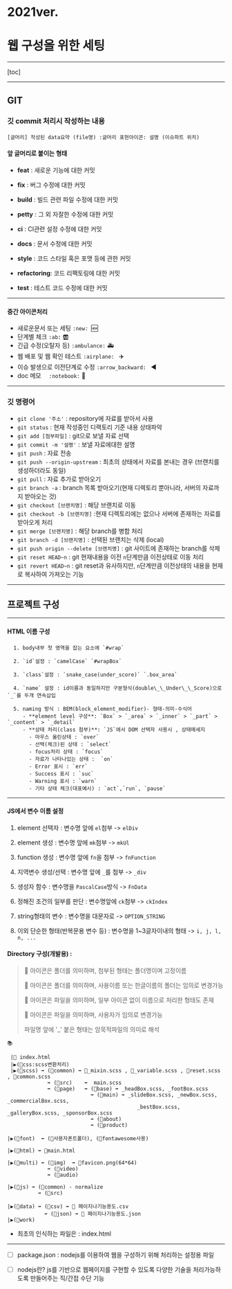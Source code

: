 # 2021ver.

# 웹 구성을 위한 세팅 

---

[toc]

---

## 

## GIT



### 깃 commit 처리시 작성하는 내용

``` shell
[글머리] 작성된 data요약 (file명) :글머리 표현아이콘: 설명 (이슈파트 위치)
```

#### 앞 글머리로 붙이는 형태

- **feat** : 새로운 기능에 대한 커밋 
- **fix** : 버그 수정에 대한 커밋 
- **build** : 빌드 관련 파일 수정에 대한 커밋 
- **petty** : 그 외 자잘한 수정에 대한 커밋 

- **ci** : CI관련 설정 수정에 대한 커밋 
- **docs** : 문서 수정에 대한 커밋 
- **style** : 코드 스타일 혹은 포맷 등에 관한 커밋 
- **refactoring**:  코드 리팩토링에 대한 커밋 
- **test** : 테스트 코드 수정에 대한 커밋

---

#### 중간 아이콘처리

- 새로운문서 또는 세팅 `:new: `:new: 
- 단계별 체크 `:ab:` :ab: 
- 긴급 수정(오탈자 등) `:ambulance:` :ambulance: 
- 웹 배포 및 웹 확인 테스트 `:airplane: ` :airplane:
- 이슈 발생으로 이전단계로 수정 `:arrow_backward: ` :arrow_backward: 
- doc 메모 `  :notebook:` :notebook:

---

### 깃 명령어

- `git clone '주소'` : repository에 자료를 받아서 사용
- `git status` : 현재 작성중인 디랙토리 기준 내용 상태파악
- `git add [첨부파일]` : git으로 보낼 자료 선택
- `git commit -m '설명'` : 보낼 자료에대한 설명
- `git push` : 자료 전송
- `git push --origin-upstream` : 최초의 상태에서 자료를 본내는 경우 (브랜치를 생성하더라도 동일)
- `git pull` : 자료 추가로 받아오기
- `git branch -a` : branch 목록 받아오기(현재 디렉토리 뿐아니라, 서버의 자료까지 받아오는 것)
- `git checkout [브랜치명]` : 해당 브랜치로 이동
- `git checkout -b [브랜치명]` :현재 디렉토리에는 없으나 서버에 존재하는 자료를 받아오게 처리
- `git merge [브랜치명]` : 해당 branch를 병합 처리
- `git branch -d [브랜치명]` : 선택된 브랜치는 삭제 (local)
- `git push origin --delete [브랜치명]` : git 사이트에 존재하는 branch를 삭제
- `git reset HEAD~n` : git 현재내용을 이전 `n`단계만큼 이전상태로 이동 처리
- `git revert HEAD~n` : git reset과 유사하지만, `n`단계만큼 이전상태의 내용을 현재로 복사하여 가져오는 기능

---

## 프로젝트 구성

---

#### HTML 이름 구성

      1. body내부 첫 영역을 잡는 요소에 `#wrap`
    
      2. `id`설정 : `camelCase` `#wrapBox`
    
      3. `class`설정 : `snake_case(under_score)` `.box_area`
    
      4. `name` 설정 : id이름과 동일하지만 구분형식(double\_\_Under\_\_Score)으로 `_`를 두개 연속삽입
    
      5. naming 방식 : BEM(block_element_modifier)- 형태-의미-수식어 
         - **element level 구성**: `Box` > `_area` > `_inner` > `_part` > `_content` > `_detail`
         - **상태 처리(class 첨부)**: `JS`에서 DOM 선택자 사용시 , 상태메세지 
           - 마우스 올린상태 : `over`
           - 선택(체크)된 상태 : `select`
           - focus처리 상태 : `focus`
           - 자료가 나타나있는 상태 :  `on`
           - Error 표시 : `err`
           - Success 표시 : `suc`
           - Warning 표시 : `warn`
           - 기타 상태 체크(대표예시) : `act`,`run`, `pause`

---

#### JS에서 변수 이름 설정

1. element 선택자 : 변수명 앞에 `el`첨부 -> `elDiv`
2. element 생성  : 변수명 앞에 `mk`첨부 -> `mkUl`
3. function 생성 : 변수명 앞에 `fn`을 첨부 -> `fnFunction`
4. 지역변수 생성/선택 : 변수명 앞에 `_`를 첨부 -> `_div` 
5. 생성자 함수 :  변수명을 `PascalCase`방식 -> `FnData`
6. 정해진 조건의 일부를 판단 : 변수명앞에 `ck`첨부 -> `ckIndex`
7. string형태의 변수 : 변수명을 대문자로 -> `OPTION_STRING`

8. 이외 단순한 형태(반복문용 변수 등) : 변수명을 1~3글자이내의 형태 -> `i, j, l, n, ...`

#### Directory 구성(개발용) :

> 📂 아이콘은 폴더를 의미하며, 첨부된 형태는 폴더명이며 고정이름
>
> 💼 아이콘은 폴더를 의미하며, 사용이름 또는 한글이름의 폴더는 임의로 변경가능 
>
> 📙 아이콘은 파일을 의미하며, 일부 아이콘 없이 이름으로 처리한 형태도 존재
>
> 📜 아이콘은 파일을 의미하며, 사용자가 임의로 변경가능
>
> 파일명 앞에 '_' 붙은 형태는 암묵적파일의 의미로 해석



```
📚

 |📙 index.html
 |▶(📂css:scss변환처리)
 |▶(📂scss) ➡ (📂common) ➡ 📙_mixin.scss , 📙_variable.scss , 📙reset.scss , 📙common.scss
             ➡ (📂src)    ➡  main.scss  
             ➡ (📂page)   ➡ (📂base) ➡ _headBox.scss, _footBox.scss
           			       ➡ (📂main) ➡ _slideBox.scss, _newBox.scss, _commercialBox.scss,
           			                      _bestBox.scss, _galleryBox.scss, _sponsorBox.scss
                           ➡ (📂about)
                           ➡ (📂product)

|▶(📂font)  ➡ (💼사용자폰트폴더), (💼fontawesome사용)

|▶(📂html) ➡ 📙main.html

|▶(📂multi) ➡ (📂img)  ➡ 📜favicon.png(64*64)
             ➡ (📂video)
             ➡ (📂audio)
             
|▶(📂js) ➡ (📂common) - normalize
          ➡ (📂src)
          
|▶(📂data) ➡ (📂csv) ➡ 📜 페이지나기능용도.csv 
            ➡ (📂json) ➡ 📜 페이지나기능용도.json
|▶(📂work)

```

- 최초의 인식하는 파일은 : index.html

---

- [ ] package.json : nodejs를 이용하여 웹을 구성하기 위해 처리하는 설정용 파일
- [ ] nodejs란? js를 기반으로 웹페이지를 구현할 수 있도록 다양한 기술을 처리가능하도록 만들어주는 직/간접 수단 기능













